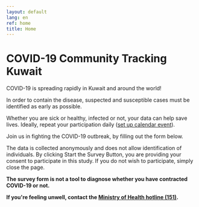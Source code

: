 ```yaml
---
layout: default
lang: en
ref: home
title: Home
---
```

# COVID-19 Community Tracking Kuwait

COVID-19 is spreading rapidly in Kuwait and around the world!

In order to contain the disease, suspected and susceptible cases must be identified as early as possible.

Whether you are sick or healthy, infected or not, your data can help save lives. Ideally, repeat your participation daily ([set up calendar event](/TrackCOVIDKW.ics)).

Join us in fighting the COVID-19 outbreak, by filling out the form below.

The data is collected anonymously and does not allow identification of individuals.
By clicking Start the Survey Button, you are providing your consent to participate in this study. If you do not wish to participate, simply close the page.

**The survey form is not a tool to diagnose whether you have contracted COVID-19 or not.**

**If you're feeling unwell, contact the [Ministry of Health hotline (151)](tel:151).**